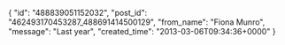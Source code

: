  {
   "id": "488839051152032",
   "post_id": "462493170453287_488691414500129",
   "from_name": "Fiona Munro",
   "message": "Last year",
   "created_time": "2013-03-06T09:34:36+0000"
 }
